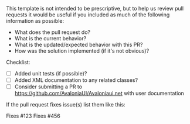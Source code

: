 This template is not intended to be prescriptive, but to help us review pull requests it would be useful if you included as much of the following information as possible:

- What does the pull request do?
- What is the current behavior?
- What is the updated/expected behavior with this PR?
- How was the solution implemented (if it's not obvious)?

Checklist:

- [ ] Added unit tests (if possible)?
- [ ] Added XML documentation to any related classes?
- [ ] Consider submitting a PR to https://github.com/AvaloniaUI/Avaloniaui.net with user documentation

If the pull request fixes issue(s) list them like this:

Fixes #123
Fixes #456